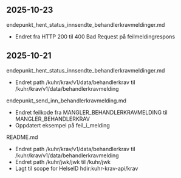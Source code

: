 ## 2025-10-23
endepunkt_hent_status_innsendte_behandlerkravmeldinger.md
- Endret fra HTTP 200 til 400 Bad Request på feilmeldingrespons

## 2025-10-21 
endepunkt_hent_status_innsendte_behandlerkravmeldinger.md
- Endret path /kuhr/krav/v1/data/behandlerkrav til /kuhr/krav/v1/data/behandlerkravmelding

endepunkt_send_inn_behandlerkravmelding.md
- Endret feilkode fra MANGLER_BEHANDLERKRAVMELDING til MANGLER_BEHANDLERKRAV
- Oppdatert eksempel på feil_i_melding

README.md
- Endret path /kuhr/krav/v1/data/behandlerkrav til /kuhr/krav/v1/data/behandlerkravmelding
- Endret path /kuhr/jwk/jwk til /kuhr/jwk  
- Lagt til scope for HelseID hdir:kuhr-krav-api/krav